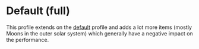 # Default (full)
This profile extends on the [default](./default/index) profile and adds a lot more items (mostly Moons in the outer solar system) which generally have a negative impact on the performance.
